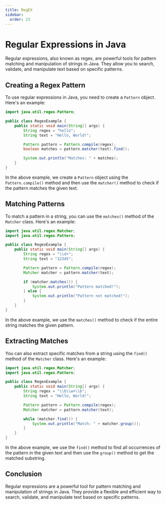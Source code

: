 ```yaml
---
title: RegEX
sidebar:
  order: 23
---
```

# Regular Expressions in Java

Regular expressions, also known as regex, are powerful tools for pattern matching and manipulation of strings in Java. They allow you to search, validate, and manipulate text based on specific patterns.

## Creating a Regex Pattern

To use regular expressions in Java, you need to create a `Pattern` object. Here's an example:

```java
import java.util.regex.Pattern;

public class RegexExample {
    public static void main(String[] args) {
        String regex = "hello";
        String text = "Hello, World!";

        Pattern pattern = Pattern.compile(regex);
        boolean matches = pattern.matcher(text).find();

        System.out.println("Matches: " + matches);
    }
}
```

In the above example, we create a `Pattern` object using the `Pattern.compile()` method and then use the `matcher()` method to check if the pattern matches the given text.

## Matching Patterns

To match a pattern in a string, you can use the `matches()` method of the `Matcher` class. Here's an example:

```java
import java.util.regex.Matcher;
import java.util.regex.Pattern;

public class RegexExample {
    public static void main(String[] args) {
        String regex = "\\d+";
        String text = "12345";

        Pattern pattern = Pattern.compile(regex);
        Matcher matcher = pattern.matcher(text);

        if (matcher.matches()) {
            System.out.println("Pattern matched!");
        } else {
            System.out.println("Pattern not matched!");
        }
    }
}
```

In the above example, we use the `matches()` method to check if the entire string matches the given pattern.

## Extracting Matches

You can also extract specific matches from a string using the `find()` method of the `Matcher` class. Here's an example:

```java
import java.util.regex.Matcher;
import java.util.regex.Pattern;

public class RegexExample {
    public static void main(String[] args) {
        String regex = "\\b\\w+\\b";
        String text = "Hello, World!";

        Pattern pattern = Pattern.compile(regex);
        Matcher matcher = pattern.matcher(text);

        while (matcher.find()) {
            System.out.println("Match: " + matcher.group());
        }
    }
}
```

In the above example, we use the `find()` method to find all occurrences of the pattern in the given text and then use the `group()` method to get the matched substring.

## Conclusion

Regular expressions are a powerful tool for pattern matching and manipulation of strings in Java. They provide a flexible and efficient way to search, validate, and manipulate text based on specific patterns.